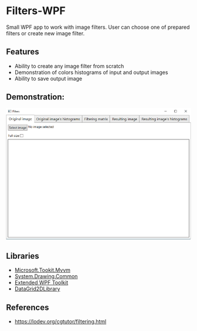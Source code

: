 # Filters-WPF
Small WPF app to work with image filters.
User can choose one of prepared filters or create new image filter.
## Features
* Ability to create any image filter from scratch
* Demonstration of colors histograms of input and output images
* Ability to save output image
## Demonstration:
![demo](demo.gif)
## Libraries
* [Microsoft.Tookit.Mvvm](https://github.com/CommunityToolkit/WindowsCommunityToolkit)
* [System.Drawing.Common](https://www.nuget.org/packages/System.Drawing.Common/)
* [Extended WPF Toolkit](https://github.com/xceedsoftware/wpftoolkit)
* [DataGrid2DLibrary](http://www.mediafire.com/file/tm1arm230rr1tgi/DataGrid2DTest.zip/file)
## References
* https://lodev.org/cgtutor/filtering.html
